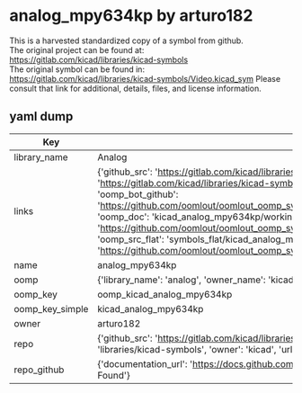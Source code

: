# analog_mpy634kp by arturo182  
This is a harvested standardized copy of a symbol from github.  
The original project can be found at:  
https://gitlab.com/kicad/libraries/kicad-symbols  
The original symbol can be found in:
https://gitlab.com/kicad/libraries/kicad-symbols/Video.kicad_sym
Please consult that link for additional, details, files, and license information.  
## yaml dump  
| Key | Value |  
| --- | --- |  
| library_name | Analog |  
| links | {'github_src': 'https://gitlab.com/kicad/libraries/kicad-symbols/Video.kicad_sym', 'github_src_repo': 'https://gitlab.com/kicad/libraries/kicad-symbols', 'oomp_bot': 'kicad_analog_mpy634kp/working', 'oomp_bot_github': 'https://github.com/oomlout/oomlout_oomp_symbol_bot/tree/main/kicad_analog_mpy634kp/working', 'oomp_doc': 'kicad_analog_mpy634kp/working', 'oomp_doc_github': 'https://github.com/oomlout/oomlout_oomp_symbol_doc/tree/main/kicad_analog_mpy634kp/working', 'oomp_src_flat': 'symbols_flat/kicad_analog_mpy634kp/working', 'oomp_src_flat_github': 'https://github.com/oomlout/oomlout_oomp_symbol_src/tree/main/kicad_analog_mpy634kp/working'} |  
| name | analog_mpy634kp |  
| oomp | {'library_name': 'analog', 'owner_name': 'kicad', 'symbol_name': 'analog_mpy634kp'} |  
| oomp_key | oomp_kicad_analog_mpy634kp |  
| oomp_key_simple | kicad_analog_mpy634kp |  
| owner | arturo182 |  
| repo | {'github_src': 'https://gitlab.com/kicad/libraries/kicad-symbols/Video.kicad_sym', 'name': 'libraries/kicad-symbols', 'owner': 'kicad', 'url': 'https://gitlab.com/kicad/libraries/kicad-symbols'} |  
| repo_github | {'documentation_url': 'https://docs.github.com/rest/repos/repos#get-a-repository', 'message': 'Not Found'} |  

